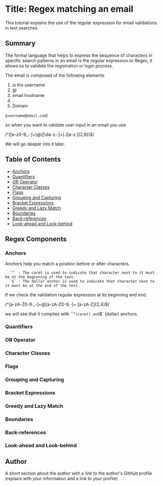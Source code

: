 # Title: Regex matching an email

This tutorial explains the use of the regular expression for email validations in text searches.

## Summary

The formal language that helps to express the sequence of characters in specific search patterns in an email is the regular expression or Regex, it allows us to validate the registration or login process.

The email is composed of the following elements

1. is the username
2. @
3. email hostname
4. .
5. Domain

(`username@email.com`)

so when you want to validate user input in an email you use

/^([a-z0-9_\.-]+)@([\da-z\.-]+)\.([a-z\.]{2,6})\$/

We will go deeper into it later.

## Table of Contents

- [Anchors](#anchors)
- [Quantifiers](#quantifiers)
- [OR Operator](#or-operator)
- [Character Classes](#character-classes)
- [Flags](#flags)
- [Grouping and Capturing](#grouping-and-capturing)
- [Bracket Expressions](#bracket-expressions)
- [Greedy and Lazy Match](#greedy-and-lazy-match)
- [Boundaries](#boundaries)
- [Back-references](#back-references)
- [Look-ahead and Look-behind](#look-ahead-and-look-behind)

## Regex Components

### Anchors

Anchors help you match a position before or after characters.

      `^` : The caret is used to indicate that character next to it must be at the beginning of the text.
      `$` : The dollar anchor is used to indicate that character next to it must be at the end of the text.

If we check the validation regular expression at its beginning and end.

/^[a-zA-Z0-9._-]+@[a-zA-Z0-9.-]+\.[a-zA-Z]{2,4}\$/

we will see that it complies with ``^`(caret) and`\$` (dollar) anchors.

### Quantifiers

### OR Operator

### Character Classes

### Flags

### Grouping and Capturing

### Bracket Expressions

### Greedy and Lazy Match

### Boundaries

### Back-references

### Look-ahead and Look-behind

## Author

A short section about the author with a link to the author's GitHub profile (replace with your information and a link to your profile)
